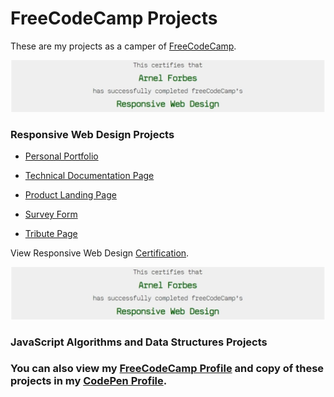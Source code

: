 # FreeCodeCamp Projects

These are my projects as a camper of [FreeCodeCamp](https://www.freecodecamp.org).

![certificate](https://github.com/msforbes09/FCC-Project/blob/master/image/responsiveWebDesignCertification.jpg?raw=true)

### Responsive Web Design Projects

- [Personal Portfolio](https://msforbes09.github.io/FCC-Project/PersonalPortfolio/)

- [Technical Documentation Page](https://msforbes09.github.io/FCC-Project/TechnicalDocumentationPage/)

- [Product Landing Page](https://msforbes09.github.io/FCC-Project/ProductLandingPage/)

- [Survey Form](https://msforbes09.github.io/FCC-Project/SurveyForm/)

- [Tribute Page](https://msforbes09.github.io/FCC-Project/TributePage/)

View Responsive Web Design [Certification](https://www.freecodecamp.org/certification/msforbes09/responsive-web-design).

![certificate](https://github.com/msforbes09/FCC-Project/blob/master/image/responsiveWebDesignCertification.jpg?raw=true)

### JavaScript Algorithms and Data Structures Projects

### You can also view my [FreeCodeCamp Profile](https://www.freecodecamp.org/msforbes09) and copy of these projects in my [CodePen Profile](https://codepen.io/msforbes09/).
